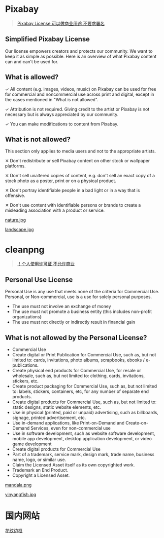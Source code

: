 ﻿# Pixabay

>[Pixabay License 可以做商业用途 不要求署名](https://pixabay.com/zh/service/license/)

## Simplified Pixabay License

Our license empowers creators and protects our community. We want to keep it as simple as possible. Here is an overview of what Pixabay content can and can't be used for.

## What is allowed?

✓	All content (e.g. images, videos, music) on Pixabay can be used for free for commercial and noncommercial use across print and digital, except in the cases mentioned in "What is not allowed".

✓	Attribution is not required. Giving credit to the artist or Pixabay is not necessary but is always appreciated by our community.

✓	You can make modifications to content from Pixabay.

## What is not allowed?

This section only applies to media users and not to the appropriate artists.

✕	Don't redistribute or sell Pixabay content on other stock or wallpaper platforms.

✕	Don't sell unaltered copies of content, e.g. don't sell an exact copy of a stock photo as a poster, print or on a physical product.

✕	Don't portray identifiable people in a bad light or in a way that is offensive.

✕	Don't use content with identifiable persons or brands to create a misleading association with a product or service.

[nature.jpg](https://pixabay.com/zh/illustrations/nature-color-butterfly-colorful-4753830/)

[landscape.jpg](https://pixabay.com/zh/illustrations/landscape-nature-contemplate-4444133/)

# cleanpng

>[！个人使用许可证 不允许商业](#Personal)

## Personal Use License

Personal Use is any use that meets none of the criteria for Commercial Use. Personal, or Non-commercial, use is a use for solely personal purposes.

- The use must not involve an exchange of money
- The use must not promote a business entity (this includes non-profit organizations)
- The use must not directly or indirectly result in financial gain

## What is not allowed by the Personal License?

- Commercial Use
- Create digital or Print Publication for Commercial Use, such as, but not limited to: cards, invitations, photo albums, scrapbooks, ebooks / e-publications.
- Create physical end products for Commercial Use, for resale or wholesale, such as, but not limited to: clothing, cards, invitations, stickers, etc.
- Create product packaging for Commercial Use, such as, but not limited to: labels, stickers, containers, etc, for any number of separate end products.
- Create digital products for Commercial Use, such as, but not limited to: static designs, static website elements, etc.
- Use in physical (printed, paid or unpaid) advertising, such as billboards, signage, printed advertisement, etc.
- Use in-demand applications, like Print-on-Demand and Create-on-Demand Services, even for non-commercial use
- Use in software development, such as website software development, mobile app development, desktop application development, or video game development
- Create digital products for Commercial Use
- Part of a trademark, service mark, design mark, trade name, business name, logo, or similar use.
- Claim the Licensed Asset itself as its own copyrighted work.
- Trademark an End Product.
- Copyright a Licensed Asset.

[mandala.png](https://www.cleanpng.com/png-black-mountain-yoga-mandala-hinduism-om-mandala-699725/)

[yinyangfish.jpg](https://www.cleanpng.com/png-koi-yin-and-yang-yin-yang-fish-tattoo-drawing-crea-256783/)

# 国内网站

[花纹边框](https://www.ztupic.com/sucai/3023628.html)